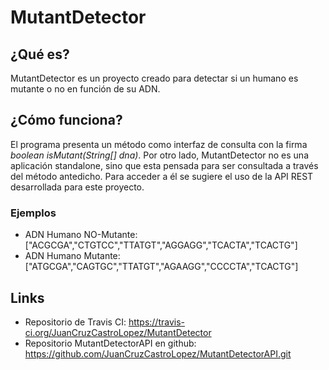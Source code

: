 # MutantDetector

## ¿Qué es?
MutantDetector es un proyecto creado para detectar si un humano es mutante o no en función de su ADN.

## ¿Cómo funciona?
El programa presenta un método como interfaz de consulta con la firma *boolean isMutant(String[] dna)*. 
Por otro lado, MutantDetector no es una aplicación standalone, sino que esta pensada para ser consultada a través del método antedicho. Para acceder a él se sugiere el uso de la API REST desarrollada para este proyecto.

### Ejemplos

* ADN Humano NO-Mutante: ["ACGCGA","CTGTCC","TTATGT","AGGAGG","TCACTA","TCACTG"]
* ADN Humano Mutante: ["ATGCGA","CAGTGC","TTATGT","AGAAGG","CCCCTA","TCACTG"]

## Links
  * Repositorio de Travis CI: https://travis-ci.org/JuanCruzCastroLopez/MutantDetector
  * Repositorio MutantDetectorAPI en github: https://github.com/JuanCruzCastroLopez/MutantDetectorAPI.git

